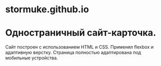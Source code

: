 # stormuke.github.io

Одностраничный сайт-карточка.
===

Сайт построен с использованием HTML и CSS.
Применял flexbox и адаптивную верстку.
Страница полностью адаптирована под мобильные устройства.

